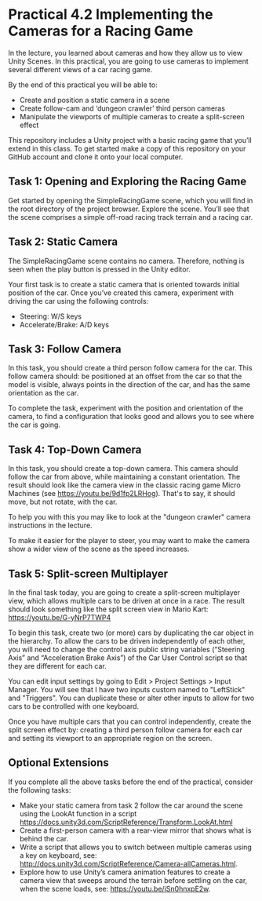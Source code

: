 # Practical 4.2 Implementing the Cameras for a Racing Game

In the lecture, you learned about cameras and how they allow us to view Unity Scenes. In this practical, you are going to use cameras to implement several different views of a car racing game.

By the end of this practical you will be able to:

- Create and position a static camera in a scene
- Create follow-cam and ‘dungeon crawler’ third person cameras
- Manipulate the viewports of multiple cameras to create a split-screen effect

This repository includes a Unity project with a basic racing game that you’ll extend in this class. To get started make a copy of this repository on your GitHub account and clone it onto your local computer.

## Task 1: Opening and Exploring the Racing Game

Get started by opening the SimpleRacingGame scene, which you will find in the root directory of the project browser. Explore the scene. You’ll see that the scene comprises a simple off-road racing track terrain and a racing car.

## Task 2: Static Camera

The SimpleRacingGame scene contains no camera. Therefore, nothing is seen when the play button is pressed in the Unity editor.

Your first task is to create a static camera that is oriented towards initial position of the car. Once you’ve created this camera, experiment with driving the car using the following controls:

- Steering: W/S keys
- Accelerate/Brake: A/D keys

## Task 3: Follow Camera

In this task, you should create a third person follow camera for the car. This follow camera should: be positioned at an offset from the car so that the model is visible, always points in the direction of the car, and has the same orientation as the car.

To complete the task, experiment with the position and orientation of the camera, to find a configuration that looks good and allows you to see where the car is going.

## Task 4: Top-Down Camera

In this task, you should create a top-down camera. This camera should follow the car from above, while maintaining a constant orientation. The result should look like the camera view in the classic racing game Micro Machines (see https://youtu.be/9d1fp2LRHog). That's to say, it should move, but not rotate, with the car. 

To help you with this you may like to look at the "dungeon crawler" camera instructions in the lecture. 

To make it easier for the player to steer, you may want to make the camera show a wider view of the scene as the speed increases. 

## Task 5: Split-screen Multiplayer

In the final task today, you are going to create a split-screen multiplayer view, which allows multiple cars to be driven at once in a race. The result should look something like the split screen view in Mario Kart: https://youtu.be/G-yNrP7TWP4

To begin this task, create two (or more) cars by duplicating the car object in the hierarchy. To allow the cars to be driven independently of each other, you will need to change the control axis public string variables (“Steering Axis” and “Acceleration Brake Axis”) of the Car User Control script so that they are different for each car.

You can edit input settings by going to Edit > Project Settings > Input Manager. You will see that I have two inputs custom named to "LeftStick" and "Triggers". You can duplicate these or alter other inputs to allow for two cars to be controlled with one keyboard. 

Once you have multiple cars that you can control independently, create the split screen effect by: creating a third person follow camera for each car and setting its viewport to an appropriate region on the screen.

## Optional Extensions

If you complete all the above tasks before the end of the practical, consider the following tasks:

- Make your static camera from task 2 follow the car around the scene using the LookAt function in a script https://docs.unity3d.com/ScriptReference/Transform.LookAt.html
- Create a first-person camera with a rear-view mirror that shows what is behind the car.
- Write a script that allows you to switch between multiple cameras using a key on keyboard, see: http://docs.unity3d.com/ScriptReference/Camera-allCameras.html.
- Explore how to use Unity’s camera animation features to create a camera view that sweeps around the terrain before settling on the car, when the scene loads, see: https://youtu.be/iSn0hnxpE2w.


